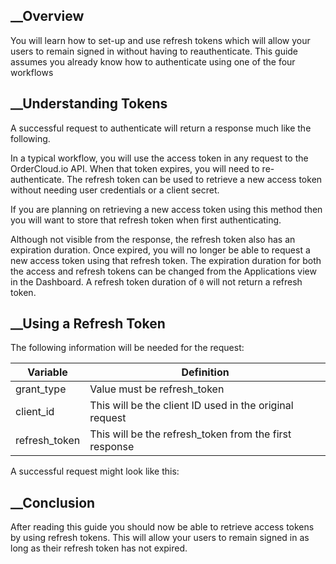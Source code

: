 

## __Overview

You will learn how to set-up and use refresh tokens which will allow your
users to remain signed in without having to reauthenticate. This guide assumes
you already know how to authenticate using one of the four workflows

## __Understanding Tokens

A successful request to authenticate will return a response much like the
following.

    
    
    
    
    
            

In a typical workflow, you will use the access token in any request to the
OrderCloud.io API. When that token expires, you will need to re-authenticate.
The refresh token can be used to retrieve a new access token without needing
user credentials or a client secret.

If you are planning on retrieving a new access token using this method then
you will want to store that refresh token when first authenticating.

Although not visible from the response, the refresh token also has an
expiration duration. Once expired, you will no longer be able to request a new
access token using that refresh token. The expiration duration for both the
access and refresh tokens can be changed from the Applications view in the
Dashboard. A refresh token duration of `0` will not return a refresh token.

## __Using a Refresh Token

The following information will be needed for the request:

Variable | Definition  
---|---  
grant_type | Value must be refresh_token  
client_id | This will be the client ID used in the original request  
refresh_token | This will be the refresh_token from the first response  
  
A successful request might look like this:

    
    
            

## __Conclusion

After reading this guide you should now be able to retrieve access tokens by
using refresh tokens. This will allow your users to remain signed in as long
as their refresh token has not expired.

